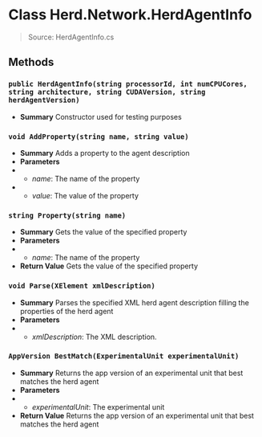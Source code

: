 # Class Herd.Network.HerdAgentInfo
> Source: HerdAgentInfo.cs
## Methods
### ``public HerdAgentInfo(string processorId, int numCPUCores, string architecture, string CUDAVersion, string herdAgentVersion)``
* **Summary**
  Constructor used for testing purposes
### ``void AddProperty(string name, string value)``
* **Summary**
  Adds a property to the agent description
* **Parameters**
* * _name_: The name of the property
* * _value_: The value of the property
### ``string Property(string name)``
* **Summary**
  Gets the value of the specified property
* **Parameters**
* * _name_: The name of the property
* **Return Value**
  Gets the value of the specified property
### ``void Parse(XElement xmlDescription)``
* **Summary**
  Parses the specified XML herd agent description filling the properties of the herd agent
* **Parameters**
* * _xmlDescription_: The XML description.
### ``AppVersion BestMatch(ExperimentalUnit experimentalUnit)``
* **Summary**
  Returns the app version of an experimental unit that best matches the herd agent
* **Parameters**
* * _experimentalUnit_: The experimental unit
* **Return Value**
  Returns the app version of an experimental unit that best matches the herd agent
